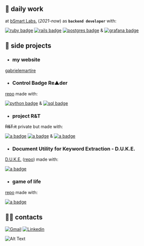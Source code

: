 ## 📌 daily work
at [bSmart Labs.](https://www.bsmart.it/) (_2021-now_) as **`backend developer`** with:
<div>
  <a href="#"><img src="https://img.shields.io/badge/ruby-%23CC342D.svg?style=for-the-badge&logo=ruby&logoColor=white" alt="ruby badge"/></a>
  <a href="#"><img src="https://img.shields.io/badge/rails-%23CC0000.svg?style=for-the-badge&logo=ruby-on-rails&logoColor=white" alt="rails badge"/></a>
  <a href="#"><img src="https://img.shields.io/badge/postgres-%23316192.svg?style=for-the-badge&logo=postgresql&logoColor=white" alt="postgres badge"/></a>
  & <a href="#"><img src="https://img.shields.io/badge/grafana-%23F46800.svg?style=for-the-badge&logo=grafana&logoColor=white" alt="grafana badge"/></a>
</div>

## 💾 side projects

+ ### my website
[gabrielemartire](https://gabrielemartire.github.io/) 

+ ### Control Badge Re▲der
[repo](https://github.com/gabrielemartire/control_badge_reader) made with:
<div>
  <a href="#"><img src="https://img.shields.io/badge/python-3670A0?style=for-the-badge&logo=python&logoColor=ffdd54" alt="python badge"/></a>
  & <a href="#"><img src="https://img.shields.io/badge/mysql-%2300f.svg?style=for-the-badge&logo=mysql&logoColor=white" alt="sql badge"/></a>
  <img src="" alt=""/>
</div>

+ ### project R&T
~~R&T.it~~ private but made with:
<div>
  <a href="#"><img src="https://img.shields.io/badge/react-%2320232a.svg?style=for-the-badge&logo=react&logoColor=%2361DAFB" alt="a badge"/></a>
  <a href="#"><img src="https://img.shields.io/badge/typescript-%23007ACC.svg?style=for-the-badge&logo=typescript&logoColor=white" alt="a badge"/></a>
  & <a href="#"><img src="https://img.shields.io/badge/Supabase-3ECF8E?style=for-the-badge&logo=supabase&logoColor=white" alt="a badge"/></a>
</div>

+ ### Document Utility for Keyword Extraction - D.U.K.E.
[D.U.K.E.](https://gabrielemartire.github.io/DUKE/) ([repo](https://github.com/gabrielemartire/DUKE/tree/main)) made with:
<div>
  <a href="#"><img src="https://img.shields.io/badge/javascript-%23323330.svg?style=for-the-badge&logo=javascript&logoColor=%23F7DF1E" alt="a badge"/></a>
</div>

+ ### game of life
[repo](https://github.com/gabrielemartire/game_of_life) made with:
<div>
  <a href="#"><img src="https://img.shields.io/badge/ruby-%23CC342D.svg?style=for-the-badge&logo=ruby&logoColor=white" alt="a badge"/></a>
</div>

## 🏴‍☠️ contacts

<!--  <a src="google.com"> <img src="https://img.shields.io/badge/-MASTODON-%232B90D9?style=for-the-badge&logo=mastodon&logoColor=white" alt="a badge"/> </a>
  <a> <img src="https://img.shields.io/badge/Telegram-2CA5E0?style=for-the-badge&logo=telegram&logoColor=white" alt="a badge"/> </a> -->

[![Gmail](https://img.shields.io/badge/gabriele.martire@gmail.com-D14836?style=for-the-badge&logo=gmail&logoColor=white)](mailto:gabriele.martire@gmail.com)
[![Linkedin](https://img.shields.io/badge/-GabrieleMartire-blue?style=for-the-badge&logo=Linkedin&logoColor=white&link=https://www.linkedin.com/in/gabriele-martire-33429395/)](https://www.linkedin.com/in/gabriele-martire-33429395/)

![Alt Text](https://media.giphy.com/media/FcT1BFYoHwJxu/giphy.gif)
